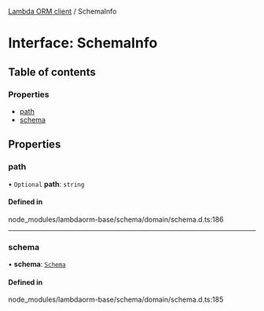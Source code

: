 [Lambda ORM client](../README.md) / SchemaInfo

# Interface: SchemaInfo

## Table of contents

### Properties

- [path](SchemaInfo.md#path)
- [schema](SchemaInfo.md#schema)

## Properties

### path

• `Optional` **path**: `string`

#### Defined in

node_modules/lambdaorm-base/schema/domain/schema.d.ts:186

___

### schema

• **schema**: [`Schema`](Schema.md)

#### Defined in

node_modules/lambdaorm-base/schema/domain/schema.d.ts:185

